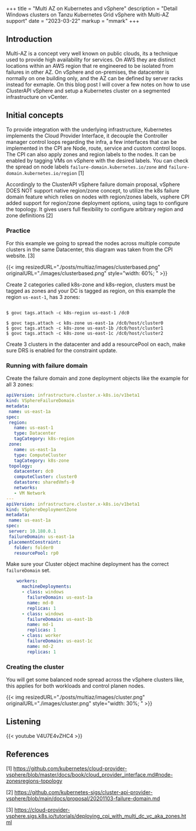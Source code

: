 +++
title = "Multi AZ on Kubernetes and vSphere"
description = "Detail Windows clusters on Tanzu Kubernetes Grid vSphere with Multi-AZ support"
date = "2023-03-22"
markup = "mmark"
+++

## Introduction

Multi-AZ is a concept very well known on public clouds, its a technique used to provide high availability for services. On AWS they are distinct locations within an AWS region that re engineered to be isolated from failures in other AZ. On vSphere and on-premises, the datacenter is normally on one building only, and the AZ can be defined by server racks instead for exmaple. On this blog post I will cover a few notes on how to use ClusterAPI vSphere and setup a Kubernetes cluster on a segmented infrastructure on vCenter.

## Initial concepts

To provide integration with the underlying infrastructure, Kubernetes implements the Cloud Provider Interface, it decouple the Controller manager 
control loops regarding the infra, a few interfaces that can be implemented in the CPI are Node, route, service and custom control loops. 
The CPI can also apply zones and region labels to the nodes. It can be enabled by tagging VMs on vSphere with the desired labels. 
You can check the spread on node labels `failure-domain.kubernetes.io/zone` and `failure-domain.kubernetes.io/region` [1]

Accordingly to the ClusterAPI vSphere failure domain proposal, vSphere DOES NOT support native region/zone concept, 
to utilize the k8s failure domain feature which relies on nodes with region/zones labels, vsphere CPI added support for region/zone 
deployment options, using tags to configure the topology. It gives users full flexibility to configure arbitrary region and zone definitions [2]

### Practice

For this example we going to spread the nodes across multiple compute clusters in the same Datacenter, this diagram was taken from the CPI website. [3]

{{< img resizedURL="./posts/multiaz/images/clusterbased.png" originalURL="./images/clusterbased.png" style="width: 60%; " >}}

Create 2 categories called k8s-zone and k8s-region, clusters must be tagged as zones and your DC is tagged as region, on this example the region `us-east-1`, has 3 zones:

```shell

$ govc tags.attach -c k8s-region us-east-1 /dc0

$ govc tags.attach -c k8s-zone us-east-1a /dc0/host/cluster0
$ govc tags.attach -c k8s-zone us-east-1b /dc0/host/cluster1
$ govc tags.attach -c k8s-zone us-east-1c /dc0/host/cluster2
```

Create 3 clusters in the datacenter and add a resourcePool on each, make sure DRS is enabled for the constraint update.


### Running with failure domain

Create the failure domain and zone deployment objects like the example for all 3 zones:

```yaml
apiVersion: infrastructure.cluster.x-k8s.io/v1beta1
kind: VSphereFailureDomain
metadata:
 name: us-east-1a
spec:
 region:
   name: us-east-1
   type: Datacenter
   tagCategory: k8s-region
 zone:
   name: us-east-1a
   type: ComputeCluster
   tagCategory: k8s-zone
 topology:
   datacenter: dc0
   computeCluster: cluster0
   datastore: sharedVmfs-0
   networks:
   - VM Network
---
apiVersion: infrastructure.cluster.x-k8s.io/v1beta1
kind: VSphereDeploymentZone
metadata:
 name: us-east-1a
spec:
 server: 10.180.0.1
 failureDomain: us-east-1a
 placementConstraint:
   folder: folder0
   resourcePool: rp0
```

Make sure your Cluster object machine deployment has the correct `failureDomain` set.

```yaml
    workers:
      machineDeployments:
      - class: windows
        failureDomain: us-east-1a
        name: md-0
        replicas: 1
      - class: windows
        failureDomain: us-east-1b
        name: md-1
        replicas: 1
      - class: worker
        failureDomain: us-east-1c
        name: md-2
        replicas: 1
```

### Creating the cluster

You will get some balanced node spread across the vSphere clusters like, this applies for both workloads and control planen nodes.

{{< img resizedURL="./posts/multiaz/images/cluster.png" originalURL="./images/cluster.png" style="width: 30%; " >}}

## Listening 

{{< youtube V4U7E4vZHC4 >}}

## References


[1] https://github.com/kubernetes/cloud-provider-vsphere/blob/master/docs/book/cloud_provider_interface.md#node-zonesregions-topology

[2] https://github.com/kubernetes-sigs/cluster-api-provider-vsphere/blob/main/docs/proposal/20201103-failure-domain.md

[3] https://cloud-provider-vsphere.sigs.k8s.io/tutorials/deploying_cpi_with_multi_dc_vc_aka_zones.html

